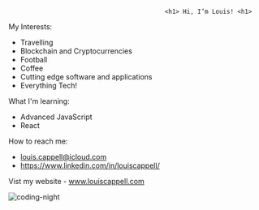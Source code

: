                                                <h1> Hi, I’m Louis! <h1>
                                               
 
  My Interests: 
  
- Travelling 
- Blockchain and Cryptocurrencies 
- Football 
- Coffee 
- Cutting edge software and applications
- Everything Tech!

What I'm learning: 

- Advanced JavaScript
- React

 
 How to reach me:
 - louis.cappell@icloud.com 
 - https://www.linkedin.com/in/louiscappell/
 
 
 Vist my website - www.louiscappell.com
 
 ![coding-night](https://i.pinimg.com/originals/e4/26/70/e426702edf874b181aced1e2fa5c6cde.gif)


